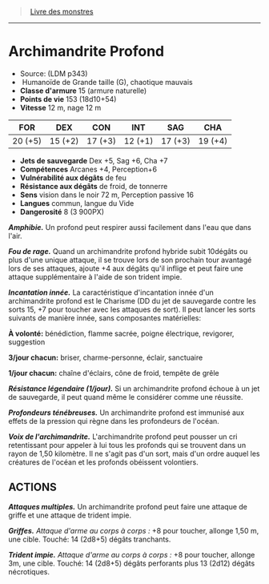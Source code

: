 ﻿> [Livre des monstres](tome_of_beasts.md)

---

# Archimandrite Profond

- Source: (LDM p343)
-  Humanoïde de Grande taille (G), chaotique mauvais
- **Classe d'armure** 15 (armure naturelle)
- **Points de vie** 153 (18d10+54)
- **Vitesse** 12 m, nage 12 m

|FOR|DEX|CON|INT|SAG|CHA|
|---|---|---|---|---|---|
|20 (+5)|15 (+2)|17 (+3)|12 (+1)|17 (+3)|19 (+4)|

- **Jets de sauvegarde** Dex +5, Sag +6, Cha +7
- **Compétences** Arcanes +4, Perception+6
- **Vulnérabilité aux dégâts** de feu
- **Résistance aux dégâts** de froid, de tonnerre
- **Sens** vision dans le noir 72 m, Perception passive 16
- **Langues** commun, langue du Vide
- **Dangerosité** 8 (3 900PX)

**_Amphibie._** Un profond peut respirer aussi facilement dans l'eau que dans l'air.

**_Fou de rage._** Quand un archimandrite profond hybride subit 10dégâts ou plus d'une unique attaque, il se trouve lors de son prochain tour avantagé lors de ses attaques, ajoute +4 aux dégâts qu'il inflige et peut faire une attaque supplémentaire à l'aide de son trident impie.

**_Incantation innée._** La caractéristique d'incantation innée d'un archimandrite profond est le Charisme (DD du jet de sauvegarde contre les sorts 15, +7 pour toucher avec les attaques de sort). Il peut lancer les sorts suivants de manière innée, sans composantes matérielles:

**À volonté:** bénédiction, flamme sacrée, poigne électrique, revigorer, suggestion

**3/jour chacun:** briser, charme-personne, éclair, sanctuaire

**1/jour chacun:** chaîne d'éclairs, cône de froid, tempête de grêle

**_Résistance légendaire (1/jour)._** Si un archimandrite profond échoue à un jet de sauvegarde, il peut quand même le considérer comme une réussite.

**_Profondeurs ténébreuses._** Un archimandrite profond est immunisé aux effets de la pression qui règne dans les profondeurs de l'océan.

**_Voix de l'archimandrite._** L'archimandrite profond peut pousser un cri retentissant pour appeler à lui tous les profonds qui se trouvent dans un rayon de 1,50 kilomètre. Il ne s'agit pas d'un sort, mais d'un ordre auquel les créatures de l'océan et les profonds obéissent volontiers.

## ACTIONS

**_Attaques multiples._** Un archimandrite profond peut faire une attaque de griffe et une attaque de trident impie.

**_Griffes._** _Attaque d'arme au corps à corps :_ +8 pour toucher, allonge 1,50 m, une cible. Touché: 14 (2d8+5) dégâts tranchants.

**_Trident impie._** _Attaque d'arme au corps à corps :_ +8 pour toucher, allonge 3m, une cible. Touché: 14 (2d8+5) dégâts perforants plus 13 (2d12) dégâts nécrotiques.

